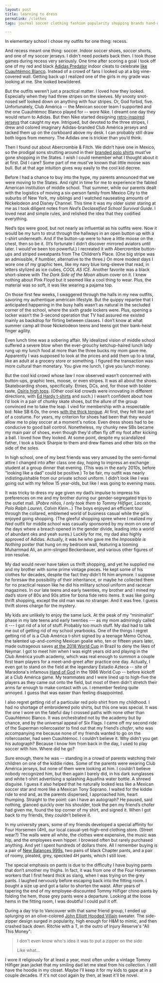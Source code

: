 ```yaml
---
layout: post
title: learning to dress
permalink: /clothes
tags: journal soccer clothing fashion popularity shopping brands hand-me-downs vintage regret

---
```


In elementary school I chose my outfits for one thing: recess.
<!--more-->
And recess meant one thing: soccer.
Indoor soccer shoes, soccer shorts, and one of my soccer jerseys.
I didn't need pockets back then.
I took those games during recess very seriously.
One time after scoring a goal I took off one of my red and black [Adidas Predator](https://i.ebayimg.com/images/g/VTAAAOSwubFjyJXm/s-l1600.jpg) indoor cleats to celebrate [like Cuauhtémoc Blanco](https://www.si.com/.image/c_fit%2Ccs_srgb%2Cfl_progressive%2Cq_auto:good%2Cw_620/MTY4MTg1NjkzNDExMDkxODQw/blancoamericajpg.jpg).
Instead of a crowd of fans I looked up at a big vine-covered wall.
Getting back up I realized one of the girls in my grade was looking at me.
She looked bewildered.

But the outfits weren’t just a practical matter.
I loved how they looked.
Especially when they had three stripes on the sleeves.
My snooty snot-nosed self looked down on anything with four stripes.
Or, God forbid, five.
Unfortunately, Club América -- the Mexican soccer team I supported and the one Cuauhtémoc Blanco played for -- wore Nike.
I dreamt one day they would return to Adidas.
But then Nike started designing [retro-inspired jerseys](https://cf.ijersey.ru/upload/ttmall/img/20220316/c4c23dd9c310d06fff0a51e549abf2bf.png=z-550,550_f-webp) that caught my eye.
Intrigued, but devoted to the three stripes, I drew and colored imaginary Adidas-branded Club América jerseys and tacked them up on the corkboard above my desk.
I can probably still draw both logos from memory.
The Adidas one is trickier than you’d think.

Then I found out about Abercrombie & Fitch.
We didn’t have one in Mexico, so the prodigal sons strutting around in their [branded polo shirts](https://images.asos-media.com/products/abercrombie-fitch-stretch-core-moose-icon-logo-slim-fit-polo-in-aqua/9514100-1-aqua?$n_640w$&wid=513&fit=constrain) must’ve gone shopping in the States.
I wish I could remember what I thought about it at first.
Did I care?
Some part of me must’ve known that little moose was bull.
But at that age intuition gives way easily to the cool kid decree.

Before I had a chance to buy into the hype, my parents announced that we were moving to the States.
And right in time for me to experience the fabled American institution of middle school.
That summer, while our parents dealt with the logistics of moving a six-person family from Mexico City to the suburbs of New York, my siblings and I watched nauseating amounts of Nickelodeon and Disney Channel.
This time it was my older sister staring at me as I took diligent notes from *Ned’s Declassified School Survival Guide*.
I loved neat and simple rules, and relished the idea that they codified everything.

Ned’s tips were good, but not nearly as influential as his outfits were.
Now it would be my turn to strut through the hallways in an open button up with a t-shirt underneath.
And if the button-up were to have a little moose on the chest, then so be it.
(It’s fortunate I didn’t discover mirrored aviators until later.
I would’ve been too powerful.)
I recreated it with Abercrombie button-ups and striped sweatpants from The Children’s Place.
(One big stripe was an admissible, if humbler, alternative to the three.)
On more modest days I wore one of my graphic tees, like my navy blue long-sleeve that read, in letters stylized as ice cubes, _COOL AS ICE_.
Another favorite was a black short-sleeve with _The Dark Side of the Moon_ album cover on it.
I knew nothing about Pink Floyd but it seemed like a cool thing to wear.
Plus, the material was so soft, it was like wearing a pajama top.

On those first few weeks, I swaggered through the halls in my new outfits, savoring my authentique américain lifestyle.
But the quippy repartee that I anticipated happening in the busy halls wasn’t as natural in the secluded corner of the school, where the sixth grade lockers were.
Plus, opening a locker wasn’t the 3-second operation that TV had assured me existed mainly as backdrop for flirting between classes.
I don’t know at what summer camp all those Nickelodeon teens and teens got their bank-heist finger agility.

Even lunch time was a sobering affair.
My idealized vision of middle school suffered a severe blow when the ever-grouchy ketchup-haired lunch lady rung up my lunch food at more than the three bucks my mom gave me.
Apparently I was supposed to look at the prices and add them up to a total, like an adult at a grocery store or something.
I figured the transaction was more cultural than monetary.
You give me lunch, I give you lunch money.

But the cool kid crowd whose law I now observed wasn’t concerned with button-ups, graphic tees, moose, or even stripes.
It was all about the shoes.
Skateboarding shoes, specifically.
Etnies, DCs, and, for those with bolder taste, [Osiris high tops](https://i.ebayimg.com/images/g/bYsAAOSwFJNkLzje/s-l1600.jpg).
(Other cool kid crowds were innovating in different directions, with [Ed Hardy t-shirts](https://images.vestiairecollective.com/cdn-cgi/image/w=1024,q=75,f=auto,/produit/black-cotton-ed-hardy-t-shirt-29333521-1_3.jpg) and such.)
I wasn’t confident about how I’d look in a pair of chunky skate shoes, but the allure of the group convinced me to take the leap.
I vied for membership with a respectable bid: Nike SB 6.0s, the ones [with the thick tongue](https://ep1.pinkbike.org/p3pb2717883/p3pb2717883.jpg).
At first, they felt like part of a costume.
For years, my criterion for shoes had been that they would allow me to play soccer at a moment's notice.
Even dress shoes had to be conducive to good ball control.
Nonetheless, my chunky new SBs became my main pair of shoes, even though they'd often fly off my foot after kicking a ball.
I loved how they looked.
At some point, despite my scandalized father, I took a black Sharpie to them and drew flames and other bits on the side of the soles.

In high school, one of my best friends was very amused by the semi-formal attire I changed into after class one day, hoping to impress an exchange student at a group dinner that evening.
(This was in the early 2010s, before “looking like a dad” could be positive.)
To be fair, my outfit was nearly indistinguishable from our private school uniform.
I didn’t look like I was going out with my fellow 15 year-olds, but like I was going to evening mass.

It was tricky to dress my age given my dad’s impulse to impress his preferences on me and my brother during our gender-segregated trips to the outlet mall.
(_Pobre niños, I only took them to Tommy Hilfiger, Lacoste, Polo Ralph Lauren, Calvin Klein..._)
The boys enjoyed an efficient tour through the collared, emblemed world of business casual while the girls enjoyed going shopping.
(The gleeful shopping spree where I realized my _Ned_ outfit for middle school was casually sponsored by my mom on one of the days where a breach opened in the gender divide, leading into a world of abundant oks and yeah sures.)
Luckily for me, my dad also highly approved of Adidas.
Actually, it was he who gave me the _Impossible is Nothing_ poster that hung on my bedroom wall, featuring a looming Muhammad Ali, an arm-slinged Beckenbauer, and various other figures of iron resolve.

My dad would never have taken us thrift shopping, and yet he supplied me and my brother with some prime vintage pieces.
He kept some of his clothes for decades, despite the fact they didn’t fit him anymore.
I suppose he foresaw the possibility of their inheritance, or maybe he collected them for no practical reason like he did his military school uniform and racecar magazines.
In our late teens and early twenties, my brother and I mined my dad’s store of 80s and 90s attire for bona fide retro items.
It was like going thrift shopping, except the old man was no stranger.
And it was free.
I guess thrift stores charge for the mystery.

My kids are unlikely to enjoy the same luck.
At the peak of my “minimalist” phase in my late teens and early twenties --- as my mom admiringly called it --- I got rid of a lot of stuff.
Probably too much stuff.
My dad had to talk me out of getting rid of my school yearbooks.
One of the things I regret getting rid of is a Club América t-shirt signed by a teenage Memo Ochoa, the talented up-and-coming Mexican goalie who, ten or fifteen years later, made outrageous saves [at the 2018 World Cup](https://youtu.be/Cm_pMHQokZo) in Brazil to deny the likes of Neymar.
I got to meet him when I was eight years old and playing in the Club América youth academy, which was real enough to summon a couple first team players for a meet-and-greet after practice one day.
Actually, I even got to stand on the field at the legendary Estadio Azteca -- site of Maradona's infamous [Hand of God](https://www.wikiwand.com/en/The_hand_of_God)
in the 1986 World Cup -- before kickoff at a Club América game.
My teammates and I were lined up to high-five the players as they came out onto the field, but most of them didn’t stretch their arms far enough to make contact with us.
I remember feeling quite annoyed.
I guess that was easier than feeling disappointed.

I also regret getting rid of a particular red polo shirt from my childhood.
I had no shortage of embroidered polo shirts, but this one was special.
It was the one I wore on the fateful day I crossed paths with none other than Cuauhtémoc Blanco.
It was orchestrated not by the academy but by chance, and by the universal appeal of Six Flags.
I came off my second ride of the Superman rollercoaster to find out that my friend’s _chofer_, who was accompanying me because none of my friends wanted to go on the rollercoaster, had seen Cuauhtémoc.
I couldn’t believe it.
Why didn’t you get his autograph?
Because I know him from back in the day, I used to play soccer with him.
Where did he go?

Sure enough, there he was -- standing in a crowd of parents watching their children on one of the kiddie rides.
Some of the parents were wearing Club América jerseys, but none of them were looking at him.
I couldn’t believe nobody recognized him, but then again I barely did, in his dark sunglasses and white t-shirt advertising a splashing Aquafina water bottle.
A shrewd disguise.
I guess it also helped that he naturally looked less like a Mexican soccer star and more like a Mexican Tony Soprano.
I waited for the kiddie ride to end and, as the parents dispersed, I approached him, heart thumping.
Straight to the point: can I have an autograph?
He paused, said nothing, glanced quickly over his shoulder, took the pen my friend’s chofer had given me, found the top corner of my shirt, and signed it.
When I got back to my friends, they couldn’t believe it.

In my university years, some of my friends developed a special affinity for Four Horsemen (4H), our local casual-yet-high-end clothing store.
(Street wear?)
The walls were all white, the clothes were expensive, the music was hip, and the employees even hipper.
I browsed often but rarely purchased anything.
And yet I spent hundreds of dollars there.
All I remember buying is a pair of [New Balances 999s](https://i5.walmartimages.com/asr/a396975e-5179-4c8d-ba54-7f35ad0f9405.991d8e29db17eb16b368646b49a6da9c.jpeg), two pairs of black Chapter pants, and a pair of roomy, pleated, grey, speckled 4H pants, which I still love.

The special emphasis on pants is due to the difficulty I have buying pants that don’t smother my thighs.
In fact, it was from one of the Four Horsemen workers that I first heard _thick_ as slang, when I was trying on the grey pants.
I laughed nervously before escaping back into the fitting room.
I bought a size up and got a tailor to shorten the waist.
After years of tapering the end of my employee-discounted Tommy Hilfiger chino pants by folding the hem, those grey pants were a departure.
Looking at the loose hems in the fitting room, I was doubtful I could pull it off.

During a day trip to Vancouver with that same friend group, I ended up splurging on an olive-colored [John Elliott Hooded Villain](https://www.johnelliott.com/cdn/shop/products/HOODED_VILLAIN_OLIVE_06_1424x.jpg?v=1569005291) sweater.
The side-zipper design surged in popularity, high enough for H&M to mimic, and then crashed back down.
Ritchie with a T, in the outro of Injury Reserve's "All This Money":
> I don't even know who's idea it was to put a zipper on the side
>
> Like what...

I wore it religiously for at least a year, most often under a vintage Tommy Hilfiger jean jacket that my smiling dad let me steal from his collection.
I still have the hoodie in my closet.
Maybe I’ll keep it for my kids to gape at in a couple decades.
If it's not cool again by then, at least it'll be novel.

